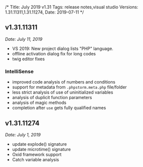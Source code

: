 /*
Title: July 2019 v1.31
Tags: release notes,visual studio
Versions: 1.31.11311,1.31.11274,
Date: 2019-07-11
*/

## v1.31.11311
*Date: July 11, 2019*

- VS 2019: New project dialog lists "PHP" language.
- offline activation dialog fix for long codes
- twig editor fixes

### IntelliSense

- improved code analysis of numbers and conditions
- support for metadata from `.phpstorm.meta.php` file/folder
- less strict analysis of use of uninitialized variables
- analysis of duplicit function parameters
- analysis of magic methods
- completion after `use` gets fully qualified names

## v1.31.11274
*Date: July 1, 2019*

- update explode() signature
- update microtime() signature
- Oxid framework support
- Catch variable analysis

